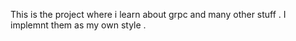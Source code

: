 This is the project where i learn about grpc and many other stuff . I implemnt them as my own style .
